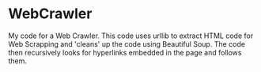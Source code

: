 # WebCrawler
My code for a Web Crawler. This code uses urllib to extract HTML code for Web Scrapping and  'cleans' up the code using Beautiful Soup. The code then recursively looks for hyperlinks embedded in the page and follows them.
